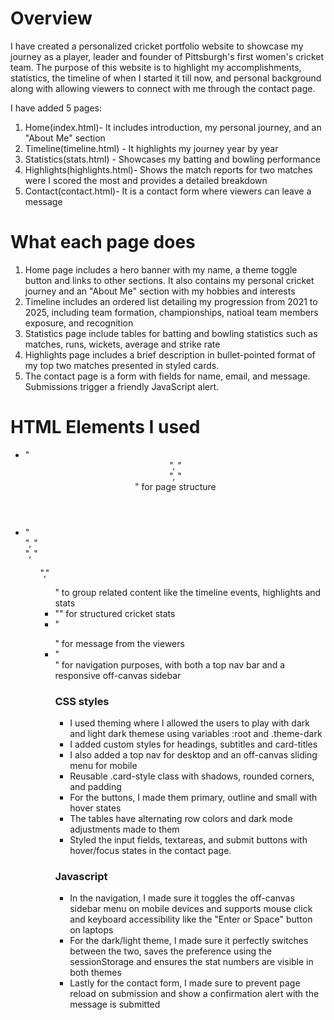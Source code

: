 # Overview 
I have created a personalized cricket portfolio website to showcase my journey as a player, leader and founder of Pittsburgh's first women's cricket team. The purpose of this website is to highlight my accomplishments, statistics, the timeline of when I started it till now, and personal background along with allowing viewers to connect with me through the contact page. 

I have added 5 pages:
1. Home(index.html)- It includes introduction, my personal journey, and an "About Me" section
2. Timeline(timeline.html) - It highlights my journey year by year
3. Statistics(stats.html) - Showcases my batting and bowling performance
4. Highlights(highlights.html)- Shows the match reports for two matches were I scored the most and provides a detailed breakdown
5. Contact(contact.html)- It is a contact form where viewers can leave a message

# What each page does 
1. Home page includes a hero banner with my name, a theme toggle button and links to other sections. It also contains my personal cricket journey and an "About Me" section with my hobbies and interests
2. Timeline includes an ordered list detailing my progression from 2021 to 2025, including team formation, championships, natioal team members exposure, and recognition
3. Statistics page include tables for batting and bowling statistics such as matches, runs, wickets, average and strike rate
4. Highlights page includes a brief description in bullet-pointed format of my top two matches presented in styled cards.
5. The contact page is a form with fields for name, email, and message. Submissions trigger a friendly JavaScript alert.

# HTML Elements I used
- "<header>", "<main>", "<footer>" for page structure 
- "<section>", "<article>", "<ol>","<ul>" to group related content like the timeline events, highlights and stats
- "<table>" for structured cricket stats 
- "<form>" for message from the viewers
- "<nav>" for navigation purposes, with both a top nav bar and a responsive off-canvas sidebar

# CSS styles 
- I used theming where I allowed the users to play with dark and light dark themese using variables :root and .theme-dark
- I added custom styles for headings, subtitles and card-titles
- I also added a top nav for desktop and an off-canvas sliding menu for mobile
- Reusable .card-style class with shadows, rounded corners, and padding
- For the buttons, I made them primary, outline and small with hover states
- The tables have alternating row colors and dark mode adjustments made to them
- Styled the input fields, textareas, and submit buttons with hover/focus states in the contact page.

# Javascript
- In the navigation, I made sure it toggles the off-canvas sidebar menu on mobile devices and supports mouse click and keyboard accessibility like the "Enter or Space" button on laptops
- For the dark/light theme, I made sure it perfectly switches between the two, saves the preference using the sessionStorage and ensures the stat numbers are visible in both themes
- Lastly for the contact form, I made sure to prevent page reload on submission and show a confirmation alert with the message is submitted 







